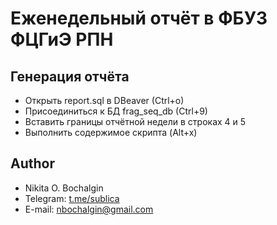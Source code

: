 # Еженедельный отчёт в ФБУЗ ФЦГиЭ РПН

## Генерация отчёта
* Открыть report.sql в DBeaver (Ctrl+o)
* Присоединиться к БД frag_seq_db (Ctrl+9)
* Вставить границы отчётной недели в строках 4 и 5
* Выполнить содержимое скрипта (Alt+x)

## Author
* Nikita O. Bochalgin
* Telegram: [t.me/sublica](https://t.me/sublica)
* E-mail: nbochalgin@gmail.com
